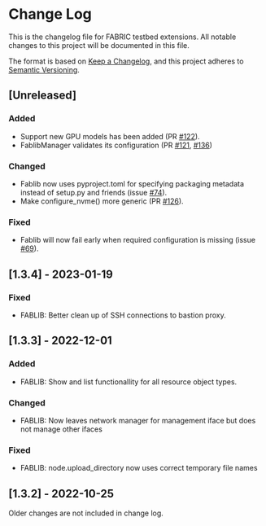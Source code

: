 # Change Log

This is the changelog file for FABRIC testbed extensions.  All notable
changes to this project will be documented in this file.

The format is based on [Keep a Changelog](https://keepachangelog.com/en/1.0.0/),
and this project adheres to [Semantic Versioning](https://semver.org/spec/v2.0.0.html).

## [Unreleased]

### Added

- Support new GPU models has been added (PR [#122](https://github.com/fabric-testbed/fabrictestbed-extensions/pull/122)).
- FablibManager validates its configuration (PR [#121](https://github.com/fabric-testbed/fabrictestbed-extensions/pull/121), [#136](https://github.com/fabric-testbed/fabrictestbed-extensions/pull/136))

### Changed

- Fablib now uses pyproject.toml for specifying packaging metadata instead of setup.py and friends (issue [#74](https://github.com/fabric-testbed/fabrictestbed-extensions/issues/74)).
- Make configure_nvme() more generic (PR [#126](https://github.com/fabric-testbed/fabrictestbed-extensions/pull/126)).

### Fixed

- Fablib will now fail early when required configuration is missing (issue [#69](https://github.com/fabric-testbed/fabrictestbed-extensions/issues/69)).

## [1.3.4] - 2023-01-19

### Fixed

- FABLIB: Better clean up of SSH connections to bastion proxy.


## [1.3.3] - 2022-12-01


### Added
- FABLIB:  Show and list functionallity for all resource object types.

### Changed

- FABLIB:  Now leaves network manager for management iface but does not manage other ifaces

### Fixed

- FABLIB: node.upload_directory now uses correct temporary file names




## [1.3.2] - 2022-10-25

Older changes are not included in change log.
